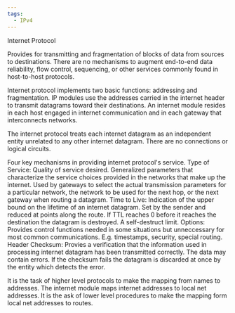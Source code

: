 ```yaml
---
tags:
  - IPv4
---
```


Internet Protocol

Provides for transmitting and fragmentation of blocks of data from sources to destinations. There are no mechanisms to augment end-to-end data reliability, flow control, sequencing, or other services commonly found in host-to-host protocols.

Internet protocol implements two basic functions: addressing and fragmentation. IP modules use the addresses carried in the internet header to transmit datagrams toward their destinations. An internet module resides in each host engaged in internet communication and in each gateway that interconnects networks. 

The internet protocol treats each internet datagram as an independent entity unrelated to any other internet datagram. There are no connections or logical circuits. 

Four key mechanisms in providing internet protocol's service.
Type of Service: Quality of service desired. Generalized parameters that characterize the service choices provided in the networks that make up the internet. Used by gateways to select the actual transmission parameters for a particular network, the network to be used for the next hop, or the next gateway when routing a datagram.
Time to Live: Indication of the upper bound on the lifetime of an internet datagram. Set by the sender and reduced at points along the route. If TTL reaches 0 before it reaches the destination the datagram is destroyed. A self-destruct limit. 
Options: Provides control functions needed in some situations but unneccessary for most common communications. E.g. timestamps, security, special routing.
Header Checksum: Provies a verification that the information used in processing internet datagram has been transmitted correctly. The data may contain errors. If the checksum fails the datagram is discarded at once by the entity which detects the error.

It is the task of higher level protocols to make the mapping from names to addresses. The internet module maps internet addresses to local net addresses. It is the ask of lower level procedures to make the mapping form local net addresses to routes.



